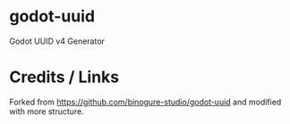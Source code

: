 # godot-uuid

Godot UUID v4 Generator

# Credits / Links

Forked from https://github.com/binogure-studio/godot-uuid and modified with more structure.